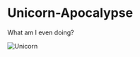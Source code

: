 Unicorn-Apocalypse
==================

What am I even doing?

![Unicorn](https://pbs.twimg.com/media/BmLjjUoCAAA4Ooq.png)
